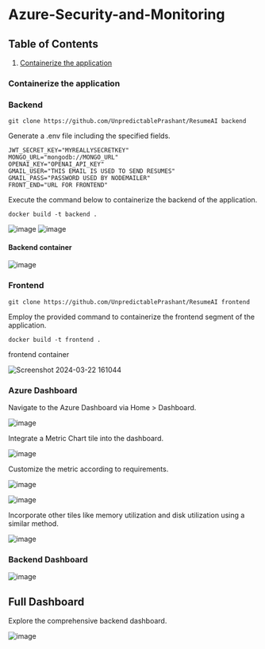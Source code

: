 # Azure-Security-and-Monitoring

## Table of Contents
1. [Containerize the application](containerize-the-application)

### Containerize the application 

### Backend

```
git clone https://github.com/UnpredictablePrashant/ResumeAI backend
```

Generate a .env file including the specified fields.
```
JWT_SECRET_KEY="MYREALLYSECRETKEY"
MONGO_URL="mongodb://MONGO_URL"
OPENAI_KEY="OPENAI_API_KEY"
GMAIL_USER="THIS EMAIL IS USED TO SEND RESUMES"
GMAIL_PASS="PASSWORD USED BY NODEMAILER"
FRONT_END="URL FOR FRONTEND"
```

Execute the command below to containerize the backend of the application.

```
docker build -t backend .
```
![image](https://github.com/AdarshIITDH/Azure-Security-and-Monitoring/assets/60352729/64961305-f776-44ff-931f-07cf46d055ea)
![image](https://github.com/AdarshIITDH/Azure-Security-and-Monitoring/assets/60352729/b3325426-58a2-44c6-a03f-f13644fcce50)

#### Backend container 

![image](https://github.com/AdarshIITDH/Azure-Security-and-Monitoring/assets/60352729/aac10b78-03fb-4fae-9acc-8f32f8894ea2)


### Frontend

```
git clone https://github.com/UnpredictablePrashant/ResumeAI frontend
```

Employ the provided command to containerize the frontend segment of the application.

```
docker build -t frontend .
```

frontend container 

![Screenshot 2024-03-22 161044](https://github.com/sayanalokesh/Azure-Security-and-Monitoring/assets/105637305/0569b8a3-2979-4e5e-9320-c948006bb966)


### Azure Dashboard

Navigate to the Azure Dashboard via Home > Dashboard.

![image](https://github.com/AdarshIITDH/Azure-Security-and-Monitoring/assets/60352729/a3660c3d-5d4f-425b-946e-bcb67b3d38c7)

Integrate a Metric Chart tile into the dashboard.

![image](https://github.com/AdarshIITDH/Azure-Security-and-Monitoring/assets/60352729/8b39a879-3df1-424f-97f9-c1913ad5ea9c)

Customize the metric according to requirements.

![image](https://github.com/AdarshIITDH/Azure-Security-and-Monitoring/assets/60352729/282891f4-ded3-445e-a985-3f4a79069b82)


![image](https://github.com/AdarshIITDH/Azure-Security-and-Monitoring/assets/60352729/e5866a90-b089-4ced-8169-9c49f803bce2)

Incorporate other tiles like memory utilization and disk utilization using a similar method.

![image](https://github.com/AdarshIITDH/Azure-Security-and-Monitoring/assets/60352729/d914ea5c-263f-4f4d-9e37-c8f46be89c71)



### Backend Dashboard
![image](https://github.com/AdarshIITDH/Azure-Security-and-Monitoring/assets/60352729/c68df075-fe45-4492-bcf9-727ada13027e)



## Full Dashboard
Explore the comprehensive backend dashboard.

![image](https://github.com/AdarshIITDH/Azure-Security-and-Monitoring/assets/60352729/a27a265c-1545-4f4a-b5ab-d1b6aa4f31ff)
